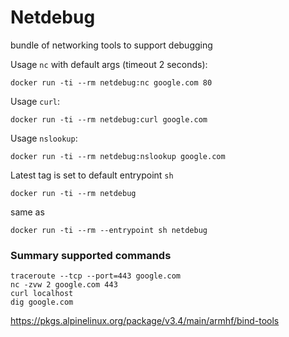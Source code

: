 # Netdebug

bundle of networking tools to support debugging

Usage `nc` with default args (timeout 2 seconds):

`docker run -ti --rm netdebug:nc google.com 80`

Usage `curl`:

`docker run -ti --rm netdebug:curl google.com`

Usage `nslookup`:

`docker run -ti --rm netdebug:nslookup google.com`

Latest tag is set to default entrypoint `sh`

`docker run -ti --rm netdebug`

same as

`docker run -ti --rm --entrypoint sh netdebug`


### Summary supported commands
```
traceroute --tcp --port=443 google.com
nc -zvw 2 google.com 443
curl localhost
dig google.com
```

https://pkgs.alpinelinux.org/package/v3.4/main/armhf/bind-tools
